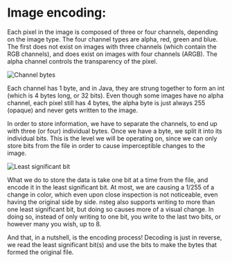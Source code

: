 # Image encoding:
Each pixel in the image is composed of three or four channels, depending on the image type. The four channel types are alpha, red, green and blue. The first does not exist on images with three channels (which contain the RGB channels), and does exist on images with four channels (ARGB). The alpha channel controls the transparency of the pixel.

![Channel bytes](https://raw.githubusercontent.com/nanoandrew4/nsteg/master/readme_res/chan.png)

Each channel has 1 byte, and in Java, they are strung together to form an int (which is 4 bytes long, or 32 bits). Even though some images have no alpha channel, each pixel still has 4 bytes, the alpha byte is just always 255 (opaque) and never gets written to the image.

In order to store information, we have to separate the channels, to end up with three (or four) individual bytes. Once we have a byte, we split it into its individual bits. This is the level we will be operating on, since we can only store bits from the file in order to cause imperceptible changes to the image.

![Least significant bit](https://raw.githubusercontent.com/nanoandrew4/nsteg/master/readme_res/lsb.png)

What we do to store the data is take one bit at a time from the file, and encode it in the least significant bit. At most, we are causing a 1/255 of a change in color, which even upon close inspection is not noticeable, even having the original side by side. nsteg also supports writing to more than one least significant bit, but doing so causes more of a visual change. In doing so, instead of only writing to one bit, you write to the last two bits, or however many you wish, up to 8.

And that, in a nutshell, is the encoding process! Decoding is just in reverse, we read the least significant bit(s) and use the bits to make the bytes that formed the original file.
